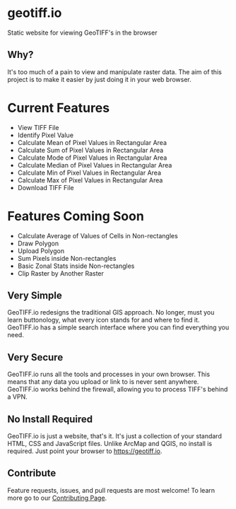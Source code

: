# geotiff.io
Static website for viewing GeoTIFF's in the browser

## Why?
It's too much of a pain to view and manipulate raster data.  The aim of this project is to make it easier by just doing it in your web browser.

# Current Features
- View TIFF File
- Identify Pixel Value
- Calculate Mean of Pixel Values in Rectangular Area
- Calculate Sum of Pixel Values in Rectangular Area
- Calculate Mode of Pixel Values in Rectangular Area
- Calculate Median of Pixel Values in Rectangular Area
- Calculate Min of Pixel Values in Rectangular Area
- Calculate Max of Pixel Values in Rectangular Area
- Download TIFF File

# Features Coming Soon
- Calculate Average of Values of Cells in Non-rectangles
- Draw Polygon
- Upload Polygon
- Sum Pixels inside Non-rectangles
- Basic Zonal Stats inside Non-rectangles
- Clip Raster by Another Raster

## Very Simple
GeoTIFF.io redesigns the traditional GIS approach.  No longer, must you learn buttonology, what every icon stands for and where to find it.  GeoTIFF.io has a simple search interface where you can find everything you need.

## Very Secure
GeoTIFF.io runs all the tools and processes in your own browser.  This means that any data you upload or link to is never sent anywhere.  GeoTIFF.io works behind the firewall, allowing you to process TIFF's behind a VPN.

## No Install Required
GeoTIFF.io is just a website, that's it.  It's just a collection of your standard HTML, CSS and JavaScript files.  Unlike ArcMap and QGIS, no install is required.  Just point your browser to https://geotiff.io. 

## Contribute
Feature requests, issues, and pull requests are most welcome!  To learn more go to our [Contributing Page](https://github.com/GeoTIFF/geotiff.io/blob/master/Contributing.md).
